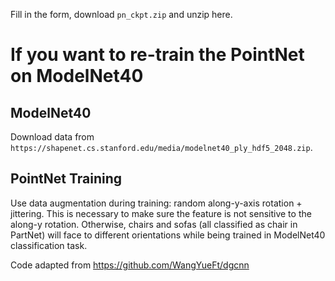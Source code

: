 Fill in the form, download `pn_ckpt.zip` and unzip here.


# If you want to re-train the PointNet on ModelNet40


## ModelNet40

Download data from `https://shapenet.cs.stanford.edu/media/modelnet40_ply_hdf5_2048.zip`.

## PointNet Training

Use data augmentation during training: random along-y-axis rotation + jittering. 
This is necessary to make sure the feature is not sensitive to the along-y rotation.
Otherwise, chairs and sofas (all classified as chair in PartNet) will face to different orientations while being trained in ModelNet40 classification task.

Code adapted from https://github.com/WangYueFt/dgcnn

